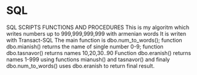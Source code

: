 # SQL
SQL SCRIPTS FUNCTIONS AND PROCEDURES
This is my algoritm which writes numbers up to 999,999,999,999 with armenian words 
It is writen with Transact-SQL 
The main function is dbo.num_to_words();
function dbo.mianish()  returns the name of single number 0-9;
function dbo.tasnavor() returns names 10,20,30..90
Function dbo.eranish() returns names 1-999 using functions mianush() and tasnavor()
and finaly dbo.num_to_words() uses dbo.eranish to return final result.
